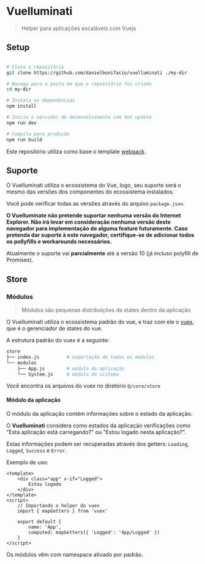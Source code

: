 # Vuelluminati

> Helper para aplicações escaláveis com Vuejs

## Setup

``` bash

# Clona o repositório
git clone https://github.com/danielbonifacio/vuelluminati ./my-dir

# Navega para a pasta em que o repositório foi criado
cd my-dir

# Instala as dependências
npm install

# Inicia o servidor de desenvolvimento com hot update
npm run dev

# Compila para produção
npm run build
```

Este repositório utiliza como base o template [webpack](http://vuejs-templates.github.io/webpack/).

## Suporte

O Vuelluminati utiliza o ecossistema do Vue, logo, seu suporte será o mesmo das versões dos componentes do ecossistema instalados.

Você pode verificar todas as versões através do arquivo `package.json`.

**O Vuelluminate não pretende suportar nenhuma versão do Internet Explorer. Não irá levar em consideração nenhuma versão deste navegador para implementação de alguma feature futuramente. Caso pretenda dar suporte à este navegador, certifique-se de adicionar todos os pollyfills e workarounds necessários.**

Atualmente o suporte vai **parcialmente** até a versão 10 (já incluso polyfill de Promises).

## Store
### Módulos
> Módulos são pequenas distribuições de states dentro da aplicação

O Vuelluminati utiliza o ecossistema padrão do vue, e traz com ele o [vuex](https://vuex.vuejs.org/), que é o gerenciador de states do vue.

A estrutura padrão do vuex é a seguinte:
``` sh
store
├── index.js          # exportação de todos os módulos
└── modules
    ├── App.js        # módulo da aplicação
    └── System.js     # módulo do sistema
```

Você encontra os arquivos do vuex no diretório `@/core/store`

#### Módulo da aplicação

O módulo da aplicação contém informações sobre o estado da aplicação.

O **Vuelluminati** considera como estados da aplicação verificações como "Esta aplicação está carregando?" ou "Estou logado nesta aplicação?".

Estas informações podem ser recuperadas através dos getters: `Loading`, `Logged`, `Success` e `Error`.

Exemplo de uso:
``` app.vue
<template>
	<div class="app" v-if="Logged">
		Estou logado
	</div>
</template>
<script>
	// Importando o helper do vuex
	import { mapGetters } from 'vuex'

	export default {
		name: 'App',
		computed: mapGetters({ 'Logged': 'App/Logged' })
	}
</script>
```

Os módulos vêm com namespace ativado por padrão.